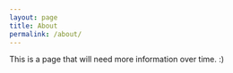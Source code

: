 ```yaml
---
layout: page
title: About
permalink: /about/
---
```


This is a page that will need more information over time. :)
